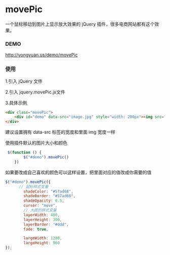 movePic
=======
一个鼠标移动到图片上显示放大效果的 jQuery 插件，很多电商网站都有这个效果。

### DEMO

http://yongyuan.us/demo/movePic

### 使用

1.引入 jQuery 文件

2.引入 jquery.movePic.js文件

3.具体示例


```html
<div class="movePic">
    <div id="demo" data-src="image.jpg" style="width: 200px"><img src="image.jpg" alt=""></div>
</div>
```
建议设置拥有 data-src 标签的宽度和里面 img 宽度一样 

使用插件默认的图片大小和颜色

```javascript
 $(function () {
        $("#demo").movePic()
    })
```
如果要改成自己喜欢的颜色可以这样设置，把里面对应的值改成你需要的值

```javascript
$("#demo").movePic({
      // 鼠标样式变量
        shadeColor: "#57ad68",
        shadeBorder: "#57ad68",
        shadeOpacity: 0.5,
        cursor: "move",
        // 大图的样式变量
        layerWidth: 400,
        layerHeight: 300,
        layerBorder: "#ddd",
        fade: true,

        largeWidth: 1280,
        largeHeight: 960
});
```
